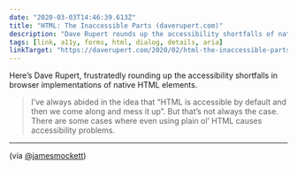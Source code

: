 ```yaml
---
date: "2020-03-03T14:46:39.613Z"
title: "HTML: The Inaccessible Parts (daverupert.com)"
description: "Dave Rupert rounds up the accessibility shortfalls of native HTML elements."
tags: [link, a11y, forms, html, dialog, details, aria]
linkTarget: "https://daverupert.com/2020/02/html-the-inaccessible-parts/"
---
```

Here’s Dave Rupert, frustratedly rounding up the accessibility shortfalls in browser implementations of native HTML elements.

>  I’ve always abided in the idea that “HTML is accessible by default and then we come along and mess it up”. But that’s not always the case. There are some cases where even using plain ol’ HTML causes accessibility problems.
---

(via [@jamesmockett](https://twitter.com/jamesmockett))
